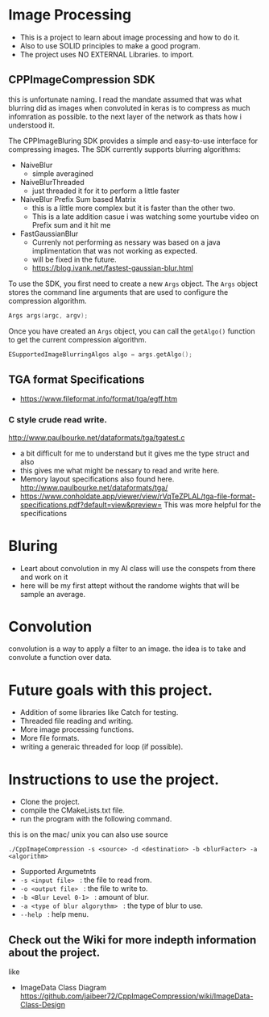 # Image Processing
- This is a project to learn about image processing and how to do it.
- Also to use SOLID principles to make a good program.
- The project uses NO EXTERNAL Libraries. to import. 

## CPPImageCompression SDK 

this is unfortunate naming. I read the mandate assumed that was what blurring did as images when convoluted in keras is to compress as much infomration
as possible. to the next layer of the network as thats how i understood it.

The CPPImageBluring SDK provides a simple and easy-to-use interface for compressing images. The SDK currently supports blurring algorithms:

* NaiveBlur
  * simple averagined 
* NaiveBlurThreaded
  * just threaded it for it to perform a little faster
* NaiveBlur Prefix Sum based Matrix
  * this is a little more complex but it is faster than the other two.
  * This is a late addition casue i was watching some yourtube video on Prefix sum and it hit me
* FastGaussianBlur
  * Currenly not performing as nessary was based on a java implimentation that was not working as expected.
  * will be fixed in the future.
  * https://blog.ivank.net/fastest-gaussian-blur.html


To use the SDK, you first need to create a new `Args` object. The `Args` object stores the command line arguments that are used to configure the compression algorithm.

```c++
Args args(argc, argv);
```


Once you have created an `Args` object, you can call the `getAlgo()` function to get the current compression algorithm.

```c++
ESupportedImageBlurringAlgos algo = args.getAlgo();
```


## TGA format Specifications 
- https://www.fileformat.info/format/tga/egff.htm

### C style crude read write.

http://www.paulbourke.net/dataformats/tga/tgatest.c

- a bit difficult for me to understand but it gives me the type struct and also 
- this gives me what might be nessary to read and write here. 
- Memory layout specifications also found here. http://www.paulbourke.net/dataformats/tga/
- https://www.conholdate.app/viewer/view/rVqTeZPLAL/tga-file-format-specifications.pdf?default=view&preview= This was more helpful for the specifications 

# Bluring
- Leart about convolution in my AI class will use the conspets from there and work on it 
- here will be my first attept without the randome wights that will be sample an average.

# Convolution
convolution is a way to apply a filter to an image. the idea is to take and convolute a function over data. 


# Future goals with this project.
- Addition of some libraries like Catch for testing.
- Threaded file reading and writing.
- More image processing functions.
- More file formats.
- writing a generaic threaded for loop (if possible).

# Instructions to use the project. 
- Clone the project.
- compile the CMakeLists.txt file.
- run the program with the following command.

this is on the mac/ unix 
you can also use source 
```git
./CppImageCompression -s <source> -d <destination> -b <blurFactor> -a <algorithm>
```
- Supported Argumetnts 
- ```-s <input file> ``` : the file to read from.
- ```-o <output file> ``` : the file to write to.
- ```-b <Blur Level 0-1> ``` : amount of blur. 
- ```-a <type of blur algorythm> ``` : the type of blur to use.
- ```--help ``` : help menu.

## Check out the Wiki for more indepth information about the project.
like 
- ImageData Class Diagram https://github.com/jaibeer72/CppImageCompression/wiki/ImageData-Class-Design